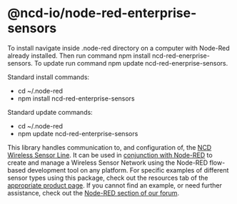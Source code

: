 # @ncd-io/node-red-enterprise-sensors

To install navigate inside .node-red directory on a computer with Node-Red already installed. Then run command npm install ncd-red-enerprise-sensors.  To update run command npm update ncd-red-enerprise-sensors.

Standard install commands:
* cd ~/.node-red
* npm install ncd-red-enterprise-sensors

Standard update commands:
* cd ~/.node-red
* npm update ncd-red-enterprise-sensors

This library handles communication to, and configuration of, the [NCD Wireless Sensor Line](https://ncd.io/wireless-enterprise-line/). It can be used in [conjunction with Node-RED](https://ncd.io/node-red-wireless-sensors/) to create and manage a Wireless Sensor Network using the Node-RED flow-based development tool on any platform. For specific examples of different sensor types using this package, check out the resources tab of the [appropriate product page](https://store.ncd.io/?fwp_main_facet=enterprise-solutions). If you cannot find an example, or need further assistance, check out the [Node-RED section of our forum](https://community.ncd.io/c/node-red).
